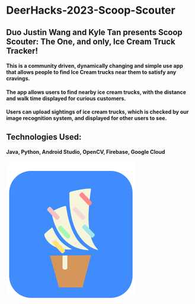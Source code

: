 # DeerHacks-2023-Scoop-Scouter
## Duo Justin Wang and Kyle Tan presents Scoop Scouter: The One, and only, Ice Cream Truck Tracker!

#### This is a community driven, dynamically changing and simple use app that allows people to find Ice Cream trucks near them to satisfy any cravings.
#### The app allows users to find nearby ice cream trucks, with the distance and walk time displayed for curious customers.
#### Users can upload sightings of ice cream trucks, which is checked by our image recognition system, and displayed for other users to see.



## Technologies Used:
#### Java, Python, Android Studio, OpenCV, Firebase, Google Cloud

![Logo](https://github.com/jutinwang/DeerHacks-2023-Scoop-Scouter/blob/master/images/Scoop_scouter_logo.png)

